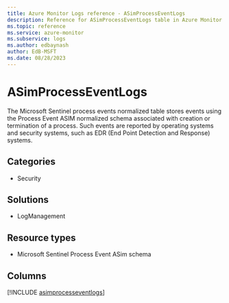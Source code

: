 ```yaml
---
title: Azure Monitor Logs reference - ASimProcessEventLogs
description: Reference for ASimProcessEventLogs table in Azure Monitor Logs.
ms.topic: reference
ms.service: azure-monitor
ms.subservice: logs
ms.author: edbaynash
author: EdB-MSFT
ms.date: 08/28/2023
---
```


# ASimProcessEventLogs

The Microsoft Sentinel process events normalized table stores events using the Process Event ASIM normalized schema associated with creation or termination of a process. Such events are reported by operating systems and security systems, such as EDR (End Point Detection and Response) systems.

## Categories

- Security
## Solutions

- LogManagement
## Resource types

- Microsoft Sentinel Process Event ASim schema

            


## Columns
  
[!INCLUDE [asimprocesseventlogs](../includes/asimprocesseventlogs-include.md)]
